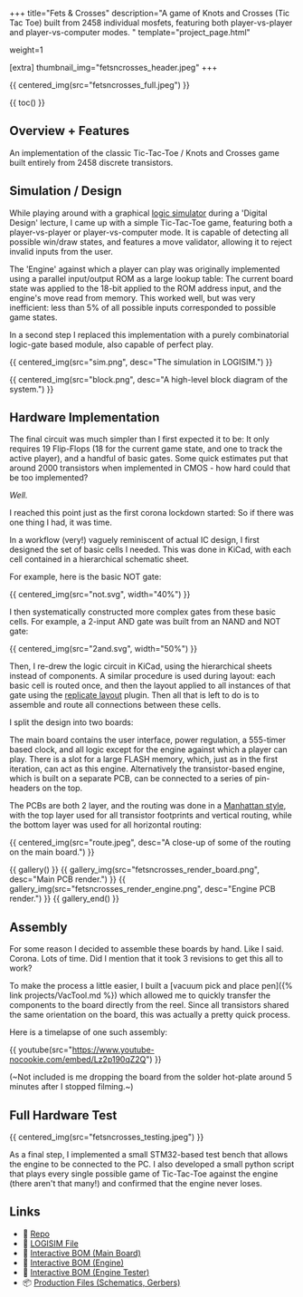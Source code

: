 +++
title="Fets & Crosses"
description="A game of Knots and Crosses (Tic Tac Toe) built from 2458 individual mosfets, featuring both player-vs-player and player-vs-computer modes. "
template="project_page.html"

weight=1

[extra]
thumbnail_img="fetsncrosses_header.jpeg"
+++

{{ centered_img(src="fetsncrosses_full.jpeg") }}

{{ toc() }}

## Overview + Features

An implementation of the classic Tic-Tac-Toe / Knots and Crosses game built entirely from 2458 discrete transistors.

## Simulation / Design

While playing around with a graphical [logic simulator](http://www.cburch.com/logisim/) during a 'Digital Design' lecture, I came up
with a simple Tic-Tac-Toe game, featuring both a player-vs-player or player-vs-computer mode. It is capable of detecting
all possible win/draw states, and features a move validator, allowing it to reject invalid inputs from the user.

The 'Engine' against which a player can play was originally implemented using a parallel input/output ROM as a large lookup table:
The current board state was applied to the 18-bit applied to the ROM address input, and the engine's move read from memory.
This worked well, but was very inefficient: less than 5% of all possible inputs corresponded to possible game states.

In a second step I replaced this implementation with a purely combinatorial logic-gate based module, also capable of
perfect play.


{{ centered_img(src="sim.png", desc="The simulation in LOGISIM.") }}

{{ centered_img(src="block.png", desc="A high-level block diagram of the system.") }}

## Hardware Implementation

The final circuit was much simpler than I first expected it to be: It only requires 19 Flip-Flops (18 for the
current game state, and one to track the active player), and a handful of basic gates. Some quick
estimates put that around 2000 transistors when implemented in CMOS - how hard could that be too implemented?

_Well._

I reached this point just as the first corona lockdown started: So if there was one thing I had, it was time.

In a workflow (very!) vaguely reminiscent of actual IC design, I first designed the set of basic cells I needed.
This was done in KiCad, with each cell contained in a hierarchical schematic sheet.

For example, here is the basic NOT gate:

{{ centered_img(src="not.svg", width="40%") }}

I then systematically constructed more complex gates from these basic cells. For example, a 2-input AND gate was built from an NAND and NOT gate:

{{ centered_img(src="2and.svg", width="50%") }}

Then, I re-drew the logic circuit in KiCad, using the hierarchical sheets instead of components. A similar
procedure is used during layout: each basic cell is routed once, and then the layout applied to all instances
of that gate using the [replicate layout](https://github.com/MitjaNemec/Kicad_action_plugins) plugin. Then all
that is left to do is to assemble and route all connections between these cells.

I split the design into two boards:

The main board contains the user interface, power regulation, a 555-timer based clock, and all logic except
for the engine against which a player can play. There is a slot for a large FLASH memory, which, just as
in the first iteration, can act as this engine. Alternatively the transistor-based engine, which is
built on a separate PCB, can be connected to a series of pin-headers on the top.

The PCBs are both 2 layer, and the routing was done in a [Manhattan style](https://en.wikipedia.org/wiki/Manhattan_wiring), with the top layer used for all
transistor footprints and vertical routing, while the bottom layer was used for all horizontal routing:

{{ centered_img(src="route.jpeg", desc="A close-up of some of the routing on the main board.") }}

{{ gallery() }}
    {{ gallery_img(src="fetsncrosses_render_board.png", desc="Main PCB render.") }}
    {{ gallery_img(src="fetsncrosses_render_engine.png", desc="Engine PCB render.") }}
{{ gallery_end() }}

## Assembly

For some reason I decided to assemble these boards by hand. Like I said. Corona. Lots of time. Did I mention
that it took 3 revisions to get this all to work?

To make the process a little easier, I built a [vacuum pick and place pen]({% link projects/VacTool.md %}) which
allowed me to quickly transfer the components to the board directly from the reel. Since all transistors
shared the same orientation on the board, this was actually a pretty quick process.

Here is a timelapse of one such assembly:

{{ youtube(src="https://www.youtube-nocookie.com/embed/Lz2p190qZ2Q") }}

(~Not included is me dropping the board from the solder hot-plate around 5 minutes after I stopped filming.~)

## Full Hardware Test

{{ centered_img(src="fetsncrosses_testing.jpeg") }}

As a final step, I implemented a small STM32-based test bench that allows the engine to be
connected to the PC. I also developed a small python script that plays every single
possible game of Tic-Tac-Toe against the engine (there aren't that many!) and confirmed that
the engine never loses.

## Links
- 📁 [Repo](https://github.com/schilkp/Fets_and_Crosses)
- 📝 [LOGISIM File](https://github.com/schilkp/Fets_and_Crosses/tree/master/Logisim)
- 📃 [Interactive BOM (Main Board)](/assets/img/fetsncrosses/ibom_main.html)
- 📃 [Interactive BOM (Engine)](/assets/img/fetsncrosses/ibom_engine.html)
- 📃 [Interactive BOM (Engine Tester)](/assets/img/fetsncrosses/ibom_engine_test.html)
- 📦 [Production Files (Schematics, Gerbers)](https://github.com/schilkp/Fets_and_Crosses/releases/)

